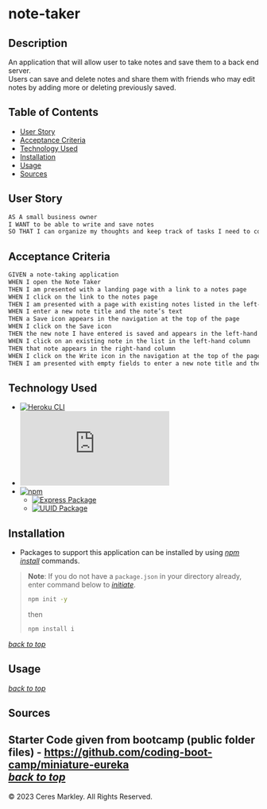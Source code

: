 # note-taker

## Description 

An application that will allow user to take notes and save them to a back end server.        
Users can save and delete notes and share them with friends who may edit notes by adding more or deleting previously saved.    

## Table of Contents 

* [User Story](#user-story)
* [Acceptance Criteria](#acceptance-criteria)
* [Technology Used](#technology-used)
* [Installation](#installation)
* [Usage](#usage)
* [Sources](#sources)

## User Story
```md
AS A small business owner
I WANT to be able to write and save notes
SO THAT I can organize my thoughts and keep track of tasks I need to complete
```

## Acceptance Criteria
```md
GIVEN a note-taking application
WHEN I open the Note Taker
THEN I am presented with a landing page with a link to a notes page
WHEN I click on the link to the notes page
THEN I am presented with a page with existing notes listed in the left-hand column, plus empty fields to enter a new note title and the note’s text in the right-hand column
WHEN I enter a new note title and the note’s text
THEN a Save icon appears in the navigation at the top of the page
WHEN I click on the Save icon
THEN the new note I have entered is saved and appears in the left-hand column with the other existing notes
WHEN I click on an existing note in the list in the left-hand column
THEN that note appears in the right-hand column
WHEN I click on the Write icon in the navigation at the top of the page
THEN I am presented with empty fields to enter a new note title and the note’s text in the right-hand column
```
## Technology Used
* [![Heroku CLI](https://img.shields.io/badge/Heroku-v8.1.9-informational?logo=heroku)](https://devcenter.heroku.com/articles/heroku-cli)     
* [![Node.js](https://img.shields.io/badge/Node.js®-v20.4.0-blue?logo=node.js)](https://nodejs.org/en)    
* [![npm](https://img.shields.io/badge/npm-v9.8.0-blue?logo=npm)](https://docs.npmjs.com/cli/v9/)    
  * [![Express Package](https://img.shields.io/badge/Express-4.18.2-green?logo=express)](https://expressjs.com/)    
  * [![UUID Package](https://img.shields.io/badge/UUID-9.0.0-green?logo=npm)](https://www.npmjs.com/package/uuid)   
## Installation
* Packages to support this application can be installed by using [*npm install*](https://docs.npmjs.com/cli/v9/commands/npm-install) commands.

> **Note**: If you do not have a `package.json` in your directory already, enter command below to [*initiate*](https://docs.npmjs.com/cli/v9/commands/npm-init).
>
>```bash
>npm init -y
>```
>
>then
>
>```bash
>npm install i
>```

[*back to top*](#table-of-contents)
## Usage


[*back to top*](#table-of-contents)
## Sources 
Starter Code given from bootcamp (public folder files) - https://github.com/coding-boot-camp/miniature-eureka   
[*back to top*](#table-of-contents)
---

© 2023 Ceres Markley. All Rights Reserved.
